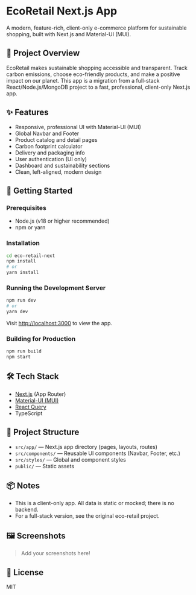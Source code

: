 # EcoRetail Next.js App

A modern, feature-rich, client-only e-commerce platform for sustainable shopping, built with Next.js and Material-UI (MUI).

## 🌱 Project Overview
EcoRetail makes sustainable shopping accessible and transparent. Track carbon emissions, choose eco-friendly products, and make a positive impact on our planet. This app is a migration from a full-stack React/Node.js/MongoDB project to a fast, professional, client-only Next.js app.

## ✨ Features
- Responsive, professional UI with Material-UI (MUI)
- Global Navbar and Footer
- Product catalog and detail pages
- Carbon footprint calculator
- Delivery and packaging info
- User authentication (UI only)
- Dashboard and sustainability sections
- Clean, left-aligned, modern design

## 🚀 Getting Started

### Prerequisites
- Node.js (v18 or higher recommended)
- npm or yarn

### Installation
```bash
cd eco-retail-next
npm install
# or
yarn install
```

### Running the Development Server
```bash
npm run dev
# or
yarn dev
```
Visit [http://localhost:3000](http://localhost:3000) to view the app.

### Building for Production
```bash
npm run build
npm start
```

## 🛠️ Tech Stack
- [Next.js](https://nextjs.org/) (App Router)
- [Material-UI (MUI)](https://mui.com/)
- [React Query](https://tanstack.com/query/latest)
- TypeScript

## 📁 Project Structure
- `src/app/` — Next.js app directory (pages, layouts, routes)
- `src/components/` — Reusable UI components (Navbar, Footer, etc.)
- `src/styles/` — Global and component styles
- `public/` — Static assets

## 📦 Notes
- This is a client-only app. All data is static or mocked; there is no backend.
- For a full-stack version, see the original eco-retail project.

## 🖼️ Screenshots
> Add your screenshots here!

## 📄 License
MIT
